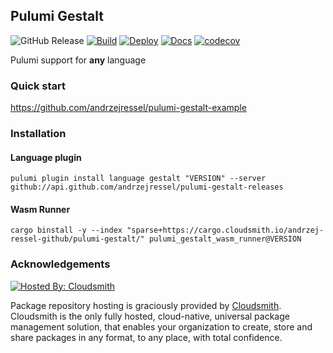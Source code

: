 ## Pulumi Gestalt

![GitHub Release](https://img.shields.io/github/v/release/andrzejressel/pulumi-gestalt-releases?include_prereleases&sort=date)
[![Build](https://github.com/andrzejressel/pulumi-gestalt/actions/workflows/build.yml/badge.svg?branch=main)](https://github.com/andrzejressel/pulumi-gestalt/actions/workflows/build.yml)
[![Deploy](https://github.com/andrzejressel/pulumi-gestalt/actions/workflows/deploy.yml/badge.svg)](https://github.com/andrzejressel/pulumi-gestalt/actions/workflows/deploy.yml)
[![Docs](https://github.com/andrzejressel/pulumi-gestalt/actions/workflows/docs.yml/badge.svg)](https://github.com/andrzejressel/pulumi-gestalt/actions/workflows/docs.yml)
[![codecov](https://codecov.io/gh/andrzejressel/pulumi-gestalt/graph/badge.svg?token=J3IN76CSOP)](https://codecov.io/gh/andrzejressel/pulumi-gestalt)


Pulumi support for **any** language

### Quick start

https://github.com/andrzejressel/pulumi-gestalt-example

### Installation

#### Language plugin

```
pulumi plugin install language gestalt "VERSION" --server github://api.github.com/andrzejressel/pulumi-gestalt-releases
```

#### Wasm Runner

```
cargo binstall -y --index "sparse+https://cargo.cloudsmith.io/andrzej-ressel-github/pulumi-gestalt/" pulumi_gestalt_wasm_runner@VERSION
```

### Acknowledgements

[![Hosted By: Cloudsmith](https://img.shields.io/badge/OSS%20hosting%20by-cloudsmith-blue?logo=cloudsmith&style=for-the-badge)](https://cloudsmith.com)

Package repository hosting is graciously provided by [Cloudsmith](https://cloudsmith.com).
Cloudsmith is the only fully hosted, cloud-native, universal package management solution, that
enables your organization to create, store and share packages in any format, to any place, with total
confidence.
